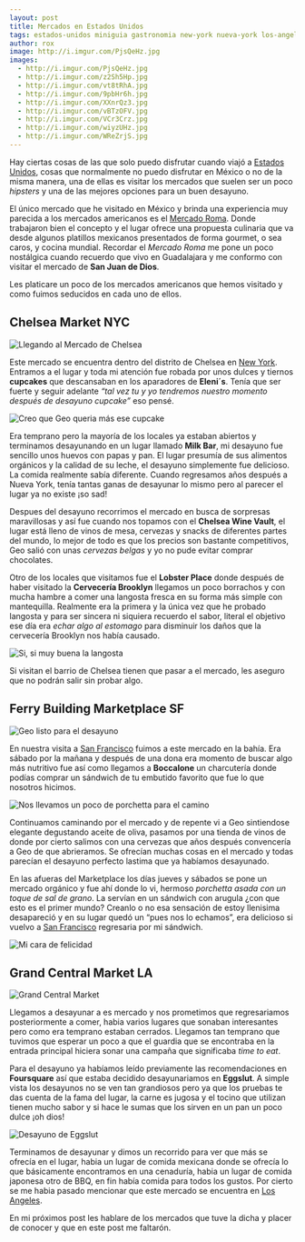 ```yaml
---
layout: post
title: Mercados en Estados Unidos
tags: estados-unidos miniguia gastronomia new-york nueva-york los-angeles san-francisco
author: rox
image: http://i.imgur.com/PjsQeHz.jpg
images:
  - http://i.imgur.com/PjsQeHz.jpg
  - http://i.imgur.com/z2Sh5Hp.jpg
  - http://i.imgur.com/vt8tRhA.jpg
  - http://i.imgur.com/9pbHr6h.jpg
  - http://i.imgur.com/XXnrQz3.jpg
  - http://i.imgur.com/vBTzOFV.jpg
  - http://i.imgur.com/VCr3Crz.jpg
  - http://i.imgur.com/wiyzUHz.jpg
  - http://i.imgur.com/WReZrjS.jpg
---
```


Hay ciertas cosas de las que solo puedo disfrutar cuando viajó a [Estados Unidos](/tag/estados-unidos/), cosas que normalmente no puedo disfrutar en México o no de la misma manera, una de ellas es visitar los mercados que suelen ser un poco *hipsters* y una de las mejores opciones para un buen desayuno.

El único mercado que he visitado en México y brinda una experiencia muy parecida a los mercados americanos es el [Mercado Roma](/df-la-roma/). Donde trabajaron bien el concepto y el lugar ofrece una propuesta culinaria que va desde algunos platillos mexicanos presentados de forma gourmet, o sea caros, y cocina mundial. Recordar el *Mercado Roma* me pone un poco nostálgica cuando recuerdo que vivo en Guadalajara y me conformo con visitar el mercado de **San Juan de Dios**.

Les platicare un poco de los mercados americanos que hemos visitado y como fuimos seducidos en cada uno de ellos.

## Chelsea Market NYC

![Llegando al Mercado de Chelsea](http://i.imgur.com/z2Sh5Hp.jpg)

Este mercado se encuentra dentro del distrito de Chelsea en [New York](/tag/new-york). Entramos a el lugar y toda mi atención fue robada por unos dulces y tiernos **cupcakes** que descansaban en los aparadores de **Eleni´s**. Tenía que ser fuerte y seguir adelante *“tal vez tu y yo tendremos nuestro momento después de desayuno cupcake”* eso pensé.

![Creo que Geo queria más ese cupcake](http://i.imgur.com/9pbHr6h.jpg)

Era temprano pero la mayoría de los locales ya estaban abiertos y terminamos desayunando en un lugar llamado **Milk Bar**, mi desayuno fue sencillo unos huevos con papas y pan. El lugar presumía de sus alimentos orgánicos y la calidad de su leche, el desayuno simplemente fue delicioso. La comida realmente sabía diferente. Cuando regresamos años después a Nueva York, tenía tantas ganas de desayunar lo mismo pero al parecer el lugar ya no existe ¡so sad!

Despues del desayuno recorrimos el mercado en busca de sorpresas maravillosas y así fue cuando nos topamos con el **Chelsea Wine Vault**, el lugar está lleno de vinos de mesa, cervezas y snacks de diferentes partes del mundo, lo mejor de todo es que los precios son bastante competitivos, Geo salió con unas *cervezas belgas* y yo no pude evitar comprar chocolates.

Otro de los locales que visitamos fue el **Lobster Place** donde después de haber visitado la **Cervecería Brooklyn** llegamos un poco borrachos y con mucha hambre a comer una langosta fresca en su forma más simple con mantequilla. Realmente era la primera y la única vez que he probado langosta y para ser sincera ni siquiera recuerdo el sabor, literal el objetivo ese día era *echar algo al estomago* para disminuir los daños que la cervecería Brooklyn nos había causado.

![Si, si muy buena la langosta](http://i.imgur.com/vt8tRhA.jpg)

Si visitan el barrio de Chelsea tienen que pasar a el mercado, les aseguro que no podrán salir sin probar algo.

## Ferry Building Marketplace SF

![Geo listo para el desayuno](http://i.imgur.com/XXnrQz3.jpg)

En nuestra visita a [San Francisco](/diario-de-san-francisco/) fuimos a este mercado en la bahía. Era sábado por la mañana y después de una dona era momento de buscar algo más nutritivo fue así como llegamos a **Boccalone** un charcutería donde podías comprar un sándwich de tu embutido favorito que fue lo que nosotros hicimos.

![Nos llevamos un poco de porchetta para el camino](http://i.imgur.com/vBTzOFV.jpg)

Continuamos caminando por el mercado y de repente vi a Geo sintiendose elegante degustando aceite de oliva, pasamos por una tienda de vinos de donde por cierto salimos con una cervezas que años después convencería a Geo de que abrieramos. Se ofrecían muchas cosas en el mercado y todas parecían el desayuno perfecto lastima que ya habíamos desayunado.

En las afueras del Marketplace los días jueves y sábados se pone un mercado orgánico y fue ahí donde lo vi,  hermoso *porchetta asada con un toque de sal de grano*. La servían en un sándwich con arugula ¿con que esto es el primer mundo? Creanlo o no esa sensación de estoy llenisima desapareció y en su lugar quedó un “pues nos lo echamos”, era delicioso si vuelvo a [San Francisco](/tag/san-francisco) regresaria por mi sándwich.

![Mi cara de felicidad](http://i.imgur.com/VCr3Crz.jpg)

## Grand Central Market LA

![Grand Central Market](http://i.imgur.com/WReZrjS.jpg)

Llegamos a desayunar a es mercado y nos prometimos que regresariamos posteriormente a comer, habia varios lugares que sonaban interesantes pero como era temprano estaban cerrados. Llegamos tan temprano que tuvimos que esperar un poco a que el guardia que se encontraba en la entrada principal hiciera sonar una campaña que significaba *time to eat*.

Para el desayuno ya habíamos leído previamente las recomendaciones en **Foursquare** así que estaba decidido desayunariamos en **Eggslut**. A simple vista los desayunos no se ven tan grandiosos pero ya que los pruebas te das cuenta de la fama del lugar, la carne es jugosa y el tocino que utilizan tienen mucho sabor y si hace le sumas que los sirven en un pan un poco dulce ¡oh dios!

![Desayuno de Eggslut](http://i.imgur.com/wiyzUHz.jpg)

Terminamos de desayunar y dimos un recorrido para ver que más se ofrecía en el lugar, habia un lugar de comida mexicana donde se ofrecía lo que básicamente encontramos en una cenaduría, habia un lugar de comida japonesa otro de BBQ, en fin había comida para todos los gustos. Por cierto se me habia pasado mencionar que este mercado se encuentra en [Los Angeles](/tag/los-angeles/).

En mi próximos post les hablare de los mercados que tuve la dicha y placer de conocer y que en este post me faltarón.
